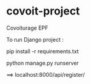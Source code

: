 # covoit-project
Covoiturage EPF

To run Django project :

pip install -r requirements.txt

python manage.py runserver

==> localhost:8000/api/register/
